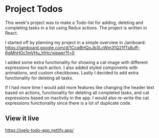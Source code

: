 # Project Todos

This week's project was to make a Todo-list for adding, deleting and completing tasks in a list using Redux actions. The project is written in React.

I started off by planning my project in a simple overview in Jamboard:
https://jamboard.google.com/d/1CcqBHQoJb3LcWm31Q21fTs8uff-6gMhHOc1mVHu_HHc/viewer?f=0

I added some extra functionality for showing a cat image with different expressions for each action. I also added styled components with animations, and custom checkboxes. Lastly I decided to add extra functionality for deleting all tasks.

If I had more time I would add more features like changing the header text based on actions, functionality for deleting all completed tasks, and cat expressions based on inactivity in the app. I would also re-write the cat expressions functionality since there is a lot of duplicate code.

## View it live

https://joels-todo-app.netlify.app/
